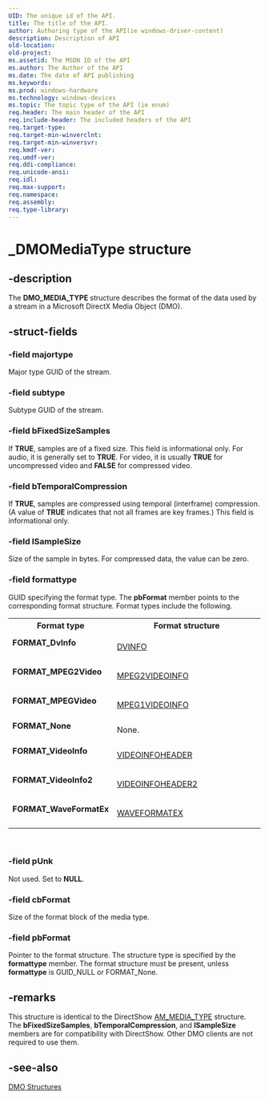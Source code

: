 ```yaml
---
UID: The unique id of the API.
title: The title of the API.
author: Authoring type of the API(ie windows-driver-content)
description: Description of API
old-location: 
old-project: 
ms.assetid: The MSDN ID of the API
ms.author: The Author of the API
ms.date: The date of API publishing
ms.keywords: 
ms.prod: windows-hardware
ms.technology: windows-devices
ms.topic: The topic type of the API (ie enum)
req.header: The main header of the API
req.include-header: The included headers of the API
req.target-type: 
req.target-min-winverclnt: 
req.target-min-winversvr: 
req.kmdf-ver: 
req.umdf-ver: 
req.ddi-compliance: 
req.unicode-ansi: 
req.idl: 
req.max-support: 
req.namespace: 
req.assembly: 
req.type-library: 
---
```


# _DMOMediaType structure


## -description



The <b>DMO_MEDIA_TYPE</b> structure describes the format of the data used by a stream in a Microsoft DirectX Media Object (DMO).




## -struct-fields




### -field majortype

Major type GUID of the stream.


### -field subtype

Subtype GUID of the stream.


### -field bFixedSizeSamples

If <b>TRUE</b>, samples are of a fixed size. This field is informational only. For audio, it is generally set to <b>TRUE</b>. For video, it is usually <b>TRUE</b> for uncompressed video and <b>FALSE</b> for compressed video.


### -field bTemporalCompression

If <b>TRUE</b>, samples are compressed using temporal (interframe) compression. (A value of <b>TRUE</b> indicates that not all frames are key frames.) This field is informational only.


### -field lSampleSize

Size of the sample in bytes. For compressed data, the value can be zero.


### -field formattype

GUID specifying the format type. The <b>pbFormat</b> member points to the corresponding format structure. Format types include the following.

<table>
<tr>
<th>Format type</th>
<th>Format structure</th>
</tr>
<tr>
<td width="40%"><a id="FORMAT_DvInfo"></a><a id="format_dvinfo"></a><a id="FORMAT_DVINFO"></a><dl>
<dt><b>FORMAT_DvInfo</b></dt>
</dl>
</td>
<td width="60%">

<a href="https://msdn.microsoft.com/library/windows/hardware/ff559517">DVINFO</a>


</td>
</tr>
<tr>
<td width="40%"><a id="FORMAT_MPEG2Video"></a><a id="format_mpeg2video"></a><a id="FORMAT_MPEG2VIDEO"></a><dl>
<dt><b>FORMAT_MPEG2Video</b></dt>
</dl>
</td>
<td width="60%">

<a href="https://msdn.microsoft.com/1a6ab686-99a1-40c2-addf-7fa215e2311a">MPEG2VIDEOINFO</a>


</td>
</tr>
<tr>
<td width="40%"><a id="FORMAT_MPEGVideo"></a><a id="format_mpegvideo"></a><a id="FORMAT_MPEGVIDEO"></a><dl>
<dt><b>FORMAT_MPEGVideo</b></dt>
</dl>
</td>
<td width="60%">

<a href="https://msdn.microsoft.com/ae5b8825-7c1c-4a44-b665-098732e6c3bc">MPEG1VIDEOINFO</a>


</td>
</tr>
<tr>
<td width="40%"><a id="FORMAT_None"></a><a id="format_none"></a><a id="FORMAT_NONE"></a><dl>
<dt><b>FORMAT_None</b></dt>
</dl>
</td>
<td width="60%">
None.

</td>
</tr>
<tr>
<td width="40%"><a id="FORMAT_VideoInfo"></a><a id="format_videoinfo"></a><a id="FORMAT_VIDEOINFO"></a><dl>
<dt><b>FORMAT_VideoInfo</b></dt>
</dl>
</td>
<td width="60%">

<a href="https://msdn.microsoft.com/a175592b-0dc1-4001-b52f-785407965932">VIDEOINFOHEADER</a>


</td>
</tr>
<tr>
<td width="40%"><a id="FORMAT_VideoInfo2"></a><a id="format_videoinfo2"></a><a id="FORMAT_VIDEOINFO2"></a><dl>
<dt><b>FORMAT_VideoInfo2</b></dt>
</dl>
</td>
<td width="60%">

<a href="https://msdn.microsoft.com/5e3d5bf0-435f-45da-8409-a1463b56a7ae">VIDEOINFOHEADER2</a>


</td>
</tr>
<tr>
<td width="40%"><a id="FORMAT_WaveFormatEx"></a><a id="format_waveformatex"></a><a id="FORMAT_WAVEFORMATEX"></a><dl>
<dt><b>FORMAT_WaveFormatEx</b></dt>
</dl>
</td>
<td width="60%">

<a href="https://msdn.microsoft.com/library/windows/hardware/ff538799">WAVEFORMATEX</a>


</td>
</tr>
</table>
 


### -field pUnk

Not used. Set to <b>NULL</b>.


### -field cbFormat

Size of the format block of the media type.


### -field pbFormat

Pointer to the format structure. The structure type is specified by the <b>formattype</b> member. The format structure must be present, unless <b>formattype</b> is GUID_NULL or FORMAT_None.


## -remarks



This structure is identical to the DirectShow <a href="https://msdn.microsoft.com/973697d0-2897-48b5-88ca-a88a9650eb02">AM_MEDIA_TYPE</a> structure. The <b>bFixedSizeSamples</b>, <b>bTemporalCompression</b>, and <b>lSampleSize</b> members are for compatibility with DirectShow. Other DMO clients are not required to use them.




## -see-also




<a href="https://msdn.microsoft.com/82c8ea74-1c5e-4370-9075-6db2ed6b2c91">DMO Structures</a>
 

 

